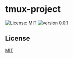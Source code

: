 # tmux-project

[![License: MIT](https://img.shields.io/badge/License-MIT-yellow.svg)](https://wfxr.mit-license.org/2018)
![version 0.0.1](https://img.shields.io/badge/version-0.0.1-red.svg)

## License

[MIT](https://github.com/jhonrocha/tmux-copy-output/blob/master/LICENSE)
